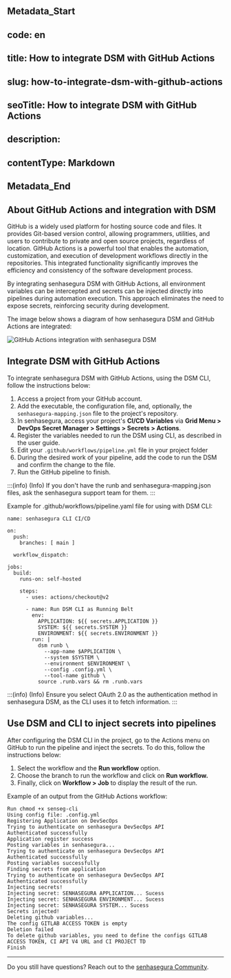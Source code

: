 ## Metadata_Start 
## code: en
## title: How to integrate DSM with GitHub Actions 
## slug: how-to-integrate-dsm-with-github-actions 
## seoTitle: How to integrate DSM with GitHub Actions 
## description:  
## contentType: Markdown 
## Metadata_End
## About GitHub Actions and integration with DSM

GitHub is a widely used platform for hosting source code and files. It provides Git-based version control, allowing programmers, utilities, and users to contribute to private and open source projects, regardless of location. GitHub Actions is a powerful tool that enables the automation, customization, and execution of development workflows directly in the repositories. This integrated functionality significantly improves the efficiency and consistency of the software development process.

By integrating senhasegura DSM with GitHub Actions, all environment variables can be intercepted and secrets can be injected directly into pipelines during automation execution. This approach eliminates the need to expose secrets, reinforcing security during development.

The image below shows a diagram of how senhasegura DSM and GitHub Actions are integrated:

![GitHub Actions integration with senhasegura DSM](https://cdn.document360.io/5a1d58df-64ce-42a2-8b23-688477d32f33/Images/Documentation/image-3BBDT2C4.png)

## Integrate DSM with GitHub Actions

To integrate senhasegura DSM with GitHub Actions, using the DSM CLI, follow the instructions below:

1. Access a project from your GitHub account.
2. Add the executable, the configuration file, and, optionally, the `senhasegura-mapping.json` file to the project's repository.
3. In senhasegura, access your project's **CI/CD Variables** via **Grid Menu > DevOps Secret Manager > Settings > Secrets > Actions**.
4. Register the variables needed to run the DSM using CLI, as described in the user guide.
5. Edit your `.github/workflows/pipeline.yml` file in your project folder
6. During the desired work of your pipeline, add the code to run the DSM and confirm the change to the file.
7. Run the GitHub pipeline to finish.

:::(info) (Info)
If you don't have the runb and senhasegura-mapping.json files, ask the senhasegura support team for them.
:::

Example for .github/workflows/pipeline.yaml file for using with DSM CLI:

```
name: senhasegura CLI CI/CD

on:
  push:
    branches: [ main ]

  workflow_dispatch:

jobs:
  build:
    runs-on: self-hosted

    steps:
      - uses: actions/checkout@v2

      - name: Run DSM CLI as Running Belt
        env:
          APPLICATION: ${{ secrets.APPLICATION }}
          SYSTEM: ${{ secrets.SYSTEM }}
          ENVIRONMENT: ${{ secrets.ENVIRONMENT }}
        run: |
          dsm runb \
            --app-name $APPLICATION \
            --system $SYSTEM \
            --environment $ENVIRONMENT \
            --config .config.yml \
            --tool-name github \
          source .runb.vars && rm .runb.vars

```

:::(info) (Info)
Ensure you select OAuth 2.0 as the authentication method in senhasegura DSM, as the CLI uses it to fetch information.
:::

## Use DSM and CLI to inject secrets into pipelines

After configuring the DSM CLI in the project, go to the Actions menu on GitHub to run the pipeline and inject the secrets. To do this, follow the instructions below:

1. Select the workflow and the **Run workflow** option.
2. Choose the branch to run the workflow and click on **Run workflow.**
3. Finally, click on **Workflow > Job** to display the result of the run.

Example of an output from the GitHub Actions workflow:

```
Run chmod +x senseg-cli
Using config file: .config.yml
Registering Application on DevSecOps
Trying to authenticate on senhasegura DevSecOps API
Authenticated successfully
Application register success
Posting variables in senhasegura...
Trying to authenticate on senhasegura DevSecOps API
Authenticated successfully
Posting variables successfully
Finding secrets from application
Trying to authenticate on senhasegura DevSecOps API
Authenticated successfully
Injecting secrets!
Injecting secret: SENHASEGURA APPLICATION... Sucess
Injecting secret: SENHASEGURA ENVIRONMENT... Sucess
Injecting secret: SENHASEGURA SYSTEM... Sucess
Secrets injected!
Deleting github variables...
The config GITLAB ACCESS TOKEN is empty
Deletion failed
To delete github variables, you need to define the configs GITLAB ACCESS TOKEN, CI API V4 URL and CI PROJECT TD
Finish
```

---

Do you still have questions? Reach out to the [senhasegura Community](https://community.senhasegura.io/).